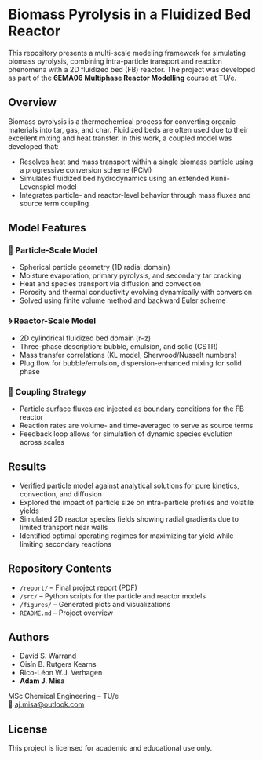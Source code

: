 # Biomass Pyrolysis in a Fluidized Bed Reactor

This repository presents a multi-scale modeling framework for simulating biomass pyrolysis, combining intra-particle transport and reaction phenomena with a 2D fluidized bed (FB) reactor. The project was developed as part of the **6EMA06 Multiphase Reactor Modelling** course at TU/e.

## Overview

Biomass pyrolysis is a thermochemical process for converting organic materials into tar, gas, and char. Fluidized beds are often used due to their excellent mixing and heat transfer. In this work, a coupled model was developed that:

- Resolves heat and mass transport within a single biomass particle using a progressive conversion scheme (PCM)
- Simulates fluidized bed hydrodynamics using an extended Kunii-Levenspiel model
- Integrates particle- and reactor-level behavior through mass fluxes and source term coupling

## Model Features

### 🔬 Particle-Scale Model
- Spherical particle geometry (1D radial domain)
- Moisture evaporation, primary pyrolysis, and secondary tar cracking
- Heat and species transport via diffusion and convection
- Porosity and thermal conductivity evolving dynamically with conversion
- Solved using finite volume method and backward Euler scheme

### 🌀 Reactor-Scale Model
- 2D cylindrical fluidized bed domain (r–z)
- Three-phase description: bubble, emulsion, and solid (CSTR)
- Mass transfer correlations (KL model, Sherwood/Nusselt numbers)
- Plug flow for bubble/emulsion, dispersion-enhanced mixing for solid phase

### 🔗 Coupling Strategy
- Particle surface fluxes are injected as boundary conditions for the FB reactor
- Reaction rates are volume- and time-averaged to serve as source terms
- Feedback loop allows for simulation of dynamic species evolution across scales

## Results

- Verified particle model against analytical solutions for pure kinetics, convection, and diffusion
- Explored the impact of particle size on intra-particle profiles and volatile yields
- Simulated 2D reactor species fields showing radial gradients due to limited transport near walls
- Identified optimal operating regimes for maximizing tar yield while limiting secondary reactions

## Repository Contents

- `/report/` – Final project report (PDF)
- `/src/` – Python scripts for the particle and reactor models
- `/figures/` – Generated plots and visualizations
- `README.md` – Project overview

## Authors

- David S. Warrand  
- Oisín B. Rutgers Kearns  
- Rico-Léon W.J. Verhagen  
- **Adam J. Misa**  

MSc Chemical Engineering – TU/e  
📧 aj.misa@outlook.com

## License

This project is licensed for academic and educational use only.
